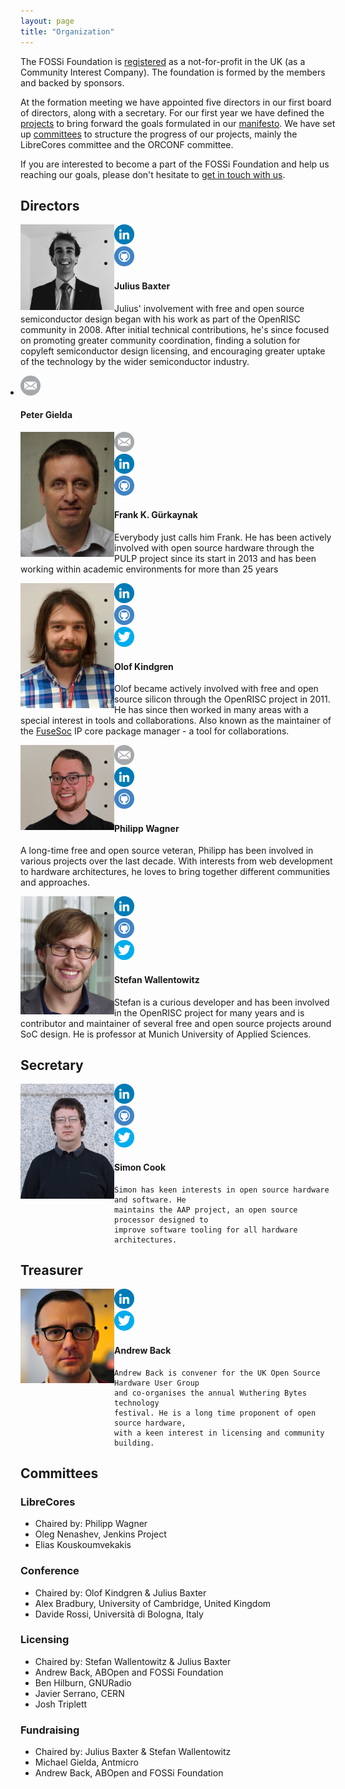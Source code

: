 ```yaml
---
layout: page
title: "Organization"
---
```


The FOSSi Foundation is
[registered](https://beta.companieshouse.gov.uk/company/09848956) as a
not-for-profit in the UK (as a Community Interest Company). The
foundation is formed by the members and backed by sponsors.

At the formation meeting we have appointed five directors in our first
board of directors, along with a secretary. For our first year we have
defined the [projects](/projects.html) to bring forward the goals
formulated in our [manifesto](/manifesto.html). We have set up
[committees](#committees) to structure the progress of our projects,
mainly the LibreCores committee and the ORCONF committee.

If you are interested to become a part of the FOSSi Foundation and
help us reaching our goals, please don't hesitate to
[get in touch with us](/getinvolved.html).


## Directors

<a name="julius"/>
<div class="row">
<div class="col-lg-3 col-md-4 col-sm-3">
  <img src="/assets/people/JuliusBaxter.jpg" align="left" width="150px">
  <ul class="share-buttons" style="padding-left: 0">
  <li><a href="https://www.linkedin.com/in/julius-baxter-78840223"><img title="Visit my LinkedIn profile" src="/assets/flat_web_icon_set/color/LinkedIn.png"></a></li>
  <li><a href="https://github.com/juliusbaxter"><img title="Visit my GitHub account" src="/assets/flat_web_icon_set/color/Github.png"></a></li>
  </ul>
</div>
<div class="col-lg-9 col-md-8 col-sm-9">
  <h4>Julius Baxter</h4>
  Julius' involvement with free and open source semiconductor design began with
  his work as part of the OpenRISC community in 2008. After initial technical
  contributions, he's since focused on promoting greater community coordination,
  finding a solution for copyleft semiconductor design licensing, and encouraging
  greater uptake of the technology by the wider semiconductor industry.
  </div>
</div>

<a name="peter"/>
<div class="row">
<div class="col-lg-3 col-md-4 col-sm-3">
  <!--<img src="/assets/people/Peter.jpg" align="left" width="150px">-->
  <ul class="share-buttons" style="padding-left: 0">
  <li><a href="mailto:peter@fossi-foundation.org"><img title="Send me an email" src="/assets/flat_web_icon_set/color/Email.png"/></a></li>
<!--  <li><a href="https://www.linkedin.com/in/frank-kagan-gurkaynak-8793b41/"><img title="Visit my LinkedIn profile" src="/assets/flat_web_icon_set/color/LinkedIn.png"></a></li>
  <li><a href="https://github.com/gurkaynak "><img title="Visit my GitHub account" src="/assets/flat_web_icon_set/color/Github.png"></a></li>-->
  </ul>
</div>
<div class="col-lg-9 col-md-8 col-sm-9">
  <h4>Peter Gielda</h4>

</div>
</div>

<a name="frank"/>
<div class="row">
<div class="col-lg-3 col-md-4 col-sm-3">
  <img src="/assets/people/Frank.jpg" align="left" width="150px">
  <ul class="share-buttons" style="padding-left: 0">
  <li><a href="mailto:kgf@ee.ethz.ch"><img title="Send me an email" src="/assets/flat_web_icon_set/color/Email.png"/></a></li>
  <li><a href="https://www.linkedin.com/in/frank-kagan-gurkaynak-8793b41/"><img title="Visit my LinkedIn profile" src="/assets/flat_web_icon_set/color/LinkedIn.png"></a></li>
  <li><a href="https://github.com/gurkaynak "><img title="Visit my GitHub account" src="/assets/flat_web_icon_set/color/Github.png"></a></li>
  </ul>
</div>
<div class="col-lg-9 col-md-8 col-sm-9">
  <h4>Frank K. Gürkaynak</h4>
  Everybody just calls him Frank. He has been actively involved with open source hardware through the PULP project since its start in 2013 and has been working within academic environments for more than 25 years
</div>
</div>

<a name="olof"/>
<div class="row">
<div class="col-lg-3 col-md-4 col-sm-3">
  <img src="/assets/people/OlofKindgren.jpg" align="left" width="150px">
  <ul class="share-buttons" style="padding-left: 0">
  <li><a href="https://www.linkedin.com/in/olofkindgren"><img title="Visit my LinkedIn profile" src="/assets/flat_web_icon_set/color/LinkedIn.png"></a></li>
  <li><a href="https://github.com/olofk/"><img title="Visit my GitHub account" src="/assets/flat_web_icon_set/color/Github.png"></a></li>
  <li><a href="https://twitter.com/OlofKindgren"><img title="Visit my Twitter account" src="/assets/flat_web_icon_set/color/Twitter.png"></a></li>
  </ul>
</div>
<div class="col-lg-9 col-md-8 col-sm-9">
  <h4>Olof Kindgren</h4>
  Olof became actively involved with free and open source silicon through the OpenRISC project in 2011. He has since then worked in many areas with a special interest in tools and collaborations. Also known as the maintainer of the <a href="https://github.com/olofk/fusesoc">FuseSoc</a> IP core package manager - a tool for collaborations.
</div>
</div>

<a name="philipp"/>
<div class="row">
<div class="col-lg-3 col-md-4 col-sm-3">
  <img src="/assets/people/PhilippWagner.jpg" align="left" width="150px">
  <ul class="share-buttons" style="padding-left: 0">
  <li><a href="mailto:mail@philipp-wagner.com"><img title="Send me an email" src="/assets/flat_web_icon_set/color/Email.png"/></a></li>
  <li><a href="https://www.linkedin.com/in/imphil"><img title="Visit my LinkedIn profile" src="/assets/flat_web_icon_set/color/LinkedIn.png"/></a></li>
  <li><a href="https://github.com/imphil"><img title="Visit my GitHub account" src="/assets/flat_web_icon_set/color/Github.png"/></a></li>
  </ul>
</div>
<div class="col-lg-9 col-md-8 col-sm-9">
  <h4>Philipp Wagner</h4>
  A long-time free and open source veteran, Philipp has been involved in various projects over the last decade. With interests from web development to hardware architectures, he loves to bring together different communities and approaches.
  </div>
</div>

<a name="wallento"/>
<div class="row">
<div class="col-lg-3 col-md-4 col-sm-3">
  <img src="/assets/people/StefanWallentowitz.png" align="left" width="150px">
  <ul class="share-buttons" style="padding-left: 0">
  <li><a href="https://www.linkedin.com/in/wallento"><img title="Visit my LinkedIn profile" src="/assets/flat_web_icon_set/color/LinkedIn.png"></a></li>
  <li><a href="https://github.com/wallento/"><img title="Visit my GitHub account" src="/assets/flat_web_icon_set/color/Github.png"></a></li>
  <li><a href="https://twitter.com/wallento"><img title="Visit my Twitter account" src="/assets/flat_web_icon_set/color/Twitter.png"></a></li>
  </ul>
</div>
<div class="col-lg-9 col-md-8 col-sm-9">
  <h4>Stefan Wallentowitz</h4>

  Stefan is a curious developer and has been involved in the OpenRISC
    project for many years and is contributor and maintainer of
    several free and open source projects around SoC design. He is
    professor at Munich University of Applied Sciences.

</div>
</div>

## Secretary

<a name="simon"/>
<div class="row">
<div class="col-lg-3 col-md-4 col-sm-3">
  <img src="/assets/people/SimonCook.jpg" align="left" width="150px">
  <ul class="share-buttons" style="padding-left: 0">
  <li><a href="https://www.linkedin.com/in/spcookuk"><img title="Visit my LinkedIn profile" src="/assets/flat_web_icon_set/color/LinkedIn.png"></a></li>
  <li><a href="https://github.com/simonpcook"><img title="Visit my GitHub account" src="/assets/flat_web_icon_set/color/Github.png"></a></li>
  <li><a href="https://twitter.com/simonpcook"><img title="Visit my Twitter account" src="/assets/flat_web_icon_set/color/Twitter.png"></a></li>
  </ul>
</div>
<div class="col-lg-9 col-md-8 col-sm-9">
  <h4>Simon Cook</h4>

    Simon has keen interests in open source hardware and software. He
	maintains the AAP project, an open source processor designed to
	improve software tooling for all hardware architectures.

</div>
</div>

## Treasurer

<a name="andrew"/>
<div class="row">
<div class="col-lg-3 col-md-4 col-sm-3">
  <img src="/assets/people/AndrewBack.jpg" align="left" width="150px">
  <ul class="share-buttons" style="padding-left: 0">
  <li><a href="https://uk.linkedin.com/in/andrewback"><img title="Visit my LinkedIn profile" src="/assets/flat_web_icon_set/color/LinkedIn.png"></a></li>
  <li><a href="https://twitter.com/9600"><img title="Visit my Twitter account" src="/assets/flat_web_icon_set/color/Twitter.png"></a></li>
  </ul>
</div>
<div class="col-lg-9 col-md-8 col-sm-9">
  <h4>Andrew Back</h4>

	Andrew Back is convener for the UK Open Source Hardware User Group
    and co-organises the annual Wuthering Bytes technology
    festival. He is a long time proponent of open source hardware,
    with a keen interest in licensing and community building.
</div>
</div>

## Committees

### LibreCores

* Chaired by: Philipp Wagner
* Oleg Nenashev, Jenkins Project
* Elias Kouskoumvekakis

### Conference

* Chaired by: Olof Kindgren & Julius Baxter
* Alex Bradbury, University of Cambridge, United Kingdom
* Davide Rossi, Università di Bologna, Italy

### Licensing

* Chaired by: Stefan Wallentowitz & Julius Baxter
* Andrew Back, ABOpen and FOSSi Foundation
* Ben Hilburn, GNURadio
* Javier Serrano, CERN
* Josh Triplett

### Fundraising

* Chaired by: Julius Baxter & Stefan Wallentowitz
* Michael Gielda, Antmicro
* Andrew Back, ABOpen and FOSSi Foundation
